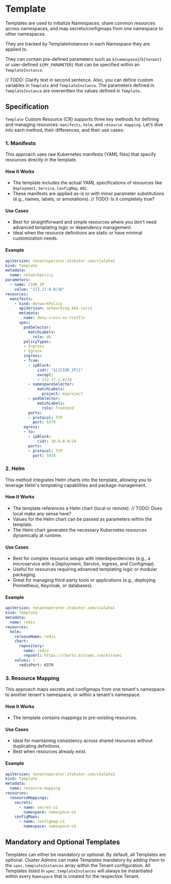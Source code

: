 # Template

Templates are used to initialize Namespaces, share common resources across namespaces, and map secrets/configmaps from one namespace to other namespaces.

They are tracked by TemplateInstances in each Namespace they are applied to.

They can contain pre-defined parameters such as `${namespace}`/`${tenant}` or user-defined `${MY_PARAMETER}` that can be specified within an `TemplateInstance`.

// TODO: Clarify text in second sentence.
Also, you can define custom variables in `Template` and `TemplateInstance`. The parameters defined in `TemplateInstance` are overwritten the values defined in `Template`.

## Specification

`Template` Custom Resource (CR) supports three key methods for defining and managing resources: `manifests`, `helm`, and `resource mapping`. Let’s dive into each method, their differences, and their use cases:

### 1. Manifests

This approach uses raw Kubernetes manifests (YAML files) that specify resources directly in the template.

#### How It Works

* The template includes the actual YAML specifications of resources like `Deployment`, `Service`, `ConfigMap`, etc.
* These manifests are applied as-is or with minor parameter substitutions (e.g., names, labels, or annotations). // TODO: Is it completely true?

#### Use Cases

* Best for straightforward and simple resources where you don’t need advanced templating logic or dependency management.
* Ideal when the resource definitions are static or have minimal customization needs.

#### Example

```yaml
apiVersion: tenantoperator.stakater.com/v1alpha1
kind: Template
metadata:
  name: networkpolicy
parameters:
  - name: CIDR_IP
    value: "172.17.0.0/16"
resources:
  manifests:
    - kind: NetworkPolicy
      apiVersion: networking.k8s.io/v1
      metadata:
        name: deny-cross-ns-traffic
      spec:
        podSelector:
          matchLabels:
            role: db
        policyTypes:
        - Ingress
        - Egress
        ingress:
        - from:
          - ipBlock:
              cidr: "${{CIDR_IP}}"
              except:
              - 172.17.1.0/24
          - namespaceSelector:
              matchLabels:
                project: myproject
          - podSelector:
              matchLabels:
                role: frontend
          ports:
          - protocol: TCP
            port: 6379
        egress:
        - to:
          - ipBlock:
              cidr: 10.0.0.0/24
          ports:
          - protocol: TCP
            port: 5978
```

### 2. Helm

This method integrates Helm charts into the template, allowing you to leverage Helm's templating capabilities and package management.

#### How It Works

* The template references a Helm chart (local or remote). // TODO: Does local make any sense here?
* Values for the Helm chart can be passed as parameters within the template.
* The Helm chart generates the necessary Kubernetes resources dynamically at runtime.

#### Use Cases

* Best for complex resource setups with interdependencies (e.g., a microservice with a Deployment, Service, Ingress, and Configmap).
* Useful for resources requiring advanced templating logic or modular packaging.
* Great for managing third-party tools or applications (e.g., deploying Prometheus, Keycloak, or databases).

#### Example

```yaml
apiVersion: tenantoperator.stakater.com/v1alpha1
kind: Template
metadata:
  name: redis
resources:
  helm:
    releaseName: redis
    chart:
      repository:
        name: redis
        repoUrl: https://charts.bitnami.com/bitnami
    values: |
      redisPort: 6379
```

### 3. Resource Mapping

This approach maps secrets and configmaps from one tenant's namespace to another tenant's namespace, or within a tenant's namespace.

#### How It Works

* The template contains mappings to pre-existing resources.

#### Use Cases

* Ideal for maintaining consistency across shared resources without duplicating definitions.
* Best when resources already exist.

#### Example

```yaml
apiVersion: tenantoperator.stakater.com/v1alpha1
kind: Template
metadata:
  name: resource-mapping
resources:
  resourceMappings:
    secrets:
      - name: secret-s1
        namespace: namespace-n1
    configMaps:
      - name: configmap-c1
        namespace: namespace-n2
```

## Mandatory and Optional Templates

Templates can either be mandatory or optional. By default, all Templates are optional. Cluster Admins can make Templates mandatory by adding them to the `spec.templateInstances` array within the Tenant configuration. All Templates listed in `spec.templateInstances` will always be instantiated within every `Namespace` that is created for the respective Tenant.
